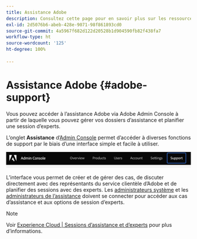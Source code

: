 ```yaml
---
title: Assistance Adobe
description: Consultez cette page pour en savoir plus sur les ressources d’aide à l’intégration et l’assistance Adobe.
exl-id: 2d5076b6-abeb-428e-9071-98f861893cd0
source-git-commit: 4a5967f682d122d20528b1d904590fb82f438fa7
workflow-type: ht
source-wordcount: '125'
ht-degree: 100%

---
```


# Assistance Adobe {#adobe-support}

Vous pouvez accéder à l’assistance Adobe via Adobe Admin Console à partir de laquelle vous pouvez gérer vos dossiers d’assistance et planifier une session d’experts.

L’onglet **Assistance** d’[Admin Console](https://adminconsole.adobe.com/) permet d’accéder à diverses fonctions de support par le biais d’une interface simple et facile à utiliser.

![image](/help/onboarding/learn-concepts/assets/support-menu.png)

L’interface vous permet de créer et de gérer des cas, de discuter directement avec des représentants du service clientèle d’Adobe et de planifier des sessions avec des experts. Les [administrateurs système](https://helpx.adobe.com/fr/enterprise/using/admin-roles.ug.html) et les [administrateurs de l’assistance](https://helpx.adobe.com/fr/enterprise/using/admin-roles.ug.html) doivent se connecter pour accéder aux cas d’assistance et aux options de session d’experts.

>[!NOTE]
> Voir [Experience Cloud | Sessions d’assistance et d’experts](https://helpx.adobe.com/fr/enterprise/admin-guide.html/enterprise/using/support-for-experience-cloud.ug.html) pour plus d’informations.
